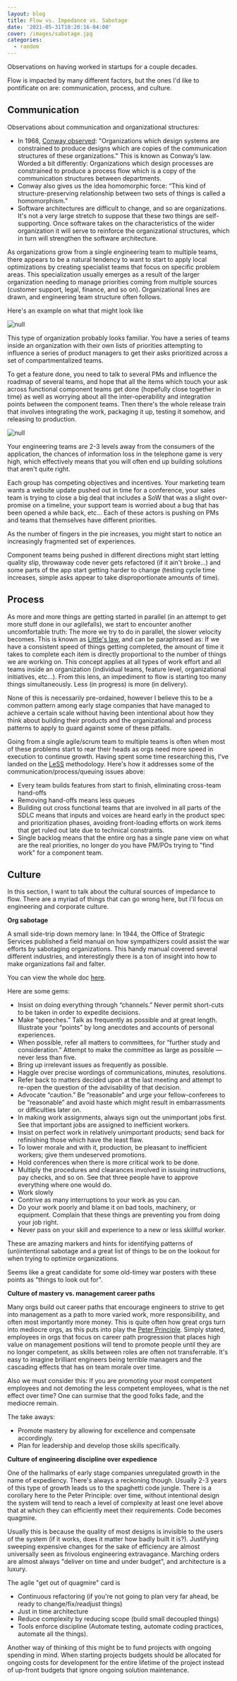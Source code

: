 ```yaml
---
layout: blog
title: Flow vs. Impedance vs. Sabotage
date: '2021-05-31T10:20:16-04:00'
cover: /images/sabotage.jpg
categories:
  - random
---
```

Observations on having worked in startups for a couple decades.

Flow is impacted by many different factors, but the ones I'd like to pontificate on are: communication, process, and culture.

## Communication

Observations about communication and organizational structures:

* In 1968, [Conway observed](http://www.melconway.com/research/committees.html): "Organizations which design systems are constrained to produce designs which are copies of the communication structures of these organizations." This is known as Conway’s law. Worded a bit differently: Organizations which design processes are constrained to produce a process flow which is a copy of the communication structures between departments.
* Conway also gives us the idea homomorphic force: “This kind of structure-preserving relationship between two sets of things is called a homomorphism.” 
* Software architectures are difficult to change, and so are organizations. It's not a very large stretch to suppose that these two things are self-supporting. Once software takes on the characteristics of the wider organization it will serve to reinforce the organizational structures, which in turn will strengthen the software architecture.

As organizations grow from a single engineering team to multiple teams, there appears to be a natural tendency to want to start to apply local optimizations by creating specialist teams that focus on specific problem areas. This specialization usually emerges as a result of the larger organization needing to manage priorities coming from multiple sources (customer support, legal, finance, and so on). Organizational lines are drawn, and engineering team structure often follows.

Here's an example on what that might look like

![null](/images/org.png)

This type of organization probably looks familiar. You have a series of teams inside an organization with their own lists of priorities attempting to influence a series of product managers to get their asks prioritized across a set of compartmentalized teams. 

To get a feature done, you need to talk to several PMs and influence the roadmap of several teams, and hope that all the items which touch your ask across functional component teams get done (hopefully close together in time) as well as worrying about all the inter-operability and integration points between the component teams. Then there's the whole release train that involves integrating the work, packaging it up, testing it somehow, and releasing to production.

![null](/images/tincantelephone_7099.jpeg)

Your engineering teams are 2-3 levels away from the consumers of the application, the chances of information loss in the telephone game is very high, which effectively means that you will often end up building solutions that aren't quite right. 

Each group has competing objectives and incentives. Your marketing team wants a website update pushed out in time for a conference, your sales team is trying to close a big deal that includes a SoW that was a slight over-promise on a timeline, your support team is worried about a bug that has been opened a while back, etc... Each of these actors is pushing on PMs and teams that themselves have different priorities.

As the number of fingers in the pie increases, you might start to notice an increasingly fragmented set of experiences.

Component teams being pushed in different directions might start letting quality slip, throwaway code never gets refactored (if it ain't broke...) and some parts of the app start getting harder to change (testing cycle time increases, simple asks appear to take disproportionate amounts of time).

## Process

As more and more things are getting started in parallel (in an attempt to get more stuff done in our agilefalls), we start to encounter another uncomfortable truth: The more we try to do in parallel, the slower velocity becomes. This is known as [Little's law](https://en.wikipedia.org/wiki/Little%27s_law), and can be paraphrased as: If we have a consistent speed of things getting completed, the amount of time it takes to complete each item is directly proportional to the number of things we are working on. This concept applies at all types of work effort and all teams inside an organization (individual teams, feature level, organizational initiatives, etc...). From this lens, an impediment to flow is starting too many things simultaneously. Less (in progress) is more (in delivery).

None of this is necessarily pre-ordained, however I believe this to be a common pattern among early stage companies that have managed to achieve a certain scale without having been intentional about how they think about building their products and the organizational and process patterns to apply to guard against some of these pitfalls.

Going from a single agile/scrum team to multiple teams is often when most of these problems start to rear their heads as orgs need more speed in execution to continue growth. Having spent some time researching this, I've landed on the [LeSS](https://less.works/) methodology. Here's how it addresses some of the communication/process/queuing issues above:

* Every team builds features from start to finish, eliminating cross-team hand-offs
* Removing hand-offs means less queues
* Building out cross functional teams that are involved in all parts of the SDLC means that inputs and voices are heard early in the product spec and prioritization phases, avoiding front-loading efforts on work items that get ruled out late due to technical constraints.
* Single backlog means that the entire org has a single pane view on what are the real priorities, no longer do you have PM/POs trying to "find work" for a component team.

## Culture

In this section, I want to talk about the cultural sources of impedance to flow. There are a myriad of things that can go wrong here, but I'll focus on engineering and corporate culture. 

**Org sabotage**

A small side-trip down memory lane: In 1944, the Office of Strategic Services published a field manual on how sympathizers could assist the war efforts by sabotaging organizations. This handy manual covered several different industries, and interestingly there is a ton of insight into how to make organizations fail and falter.

You can view the whole doc [here](https://www.gutenberg.org/files/26184/page-images/26184-images.pdf).

Here are some gems:

* Insist on doing everything through “channels.” Never permit short-cuts to be taken in order to expedite decisions.
* Make “speeches.” Talk as frequently as possible and at great length. Illustrate your “points” by long anecdotes and accounts of personal experiences.
* When possible, refer all matters to committees, for “further study and consideration.” Attempt to make the committee as large as possible — never less than five.
* Bring up irrelevant issues as frequently as possible.
* Haggle over precise wordings of communications, minutes, resolutions.
* Refer back to matters decided upon at the last meeting and attempt to re-open the question of the advisability of that decision.
* Advocate “caution.” Be “reasonable” and urge your fellow-conferees to be “reasonable” and avoid haste which might result in embarrassments or difficulties later on.
* In making work assignments, always sign out the unimportant jobs first. See that important jobs are assigned to inefficient workers.
* Insist on perfect work in relatively unimportant products; send back for refinishing those which have the least flaw.
* To lower morale and with it, production, be pleasant to inefficient workers; give them undeserved promotions.
* Hold conferences when there is more critical work to be done.
* Multiply the procedures and clearances involved in issuing instructions, pay checks, and so on. See that three people have to approve everything where one would do.
* Work slowly
* Contrive as many interruptions to your work as you can.
* Do your work poorly and blame it on bad tools, machinery, or equipment. Complain that these things are preventing you from doing your job right.
* Never pass on your skill and experience to a new or less skillful worker.

These are amazing markers and hints for identifying patterns of (un)intentional sabotage and a great list of things to be on the lookout for when trying to optimize organizations. 

Seems like a great candidate for some old-timey war posters with these points as "things to look out for".

**Culture of mastery vs. management career paths**

Many orgs build out career paths that encourage engineers to strive to get into management as a path to more varied work, more responsibility, and often most importantly more money. This is quite often how great orgs turn into mediocre orgs, as this puts into play the [Peter Principle](https://en.wikipedia.org/wiki/Peter_principle). Simply stated, employees in orgs that focus on career path progression that places high value on management positions will tend to promote people until they are no longer competent, as skills between roles are often not transferrable. It's easy to imagine brilliant engineers being terrible managers and the cascading effects that has on team morale over time. 

Also we must consider this: If you are promoting your most competent employees and not demoting the less competent employees, what is the net effect over time? One can surmise that the good folks fade, and the mediocre remain.

The take aways: 

* Promote mastery by allowing for excellence and compensate accordingly. 
* Plan for leadership and develop those skills specifically.

**Culture of engineering discipline over expedience**

One of the hallmarks of early stage companies unregulated growth in the name of expediency. There's always a reckoning though. Usually 2-3 years of this type of growth leads us to the spaghetti code jungle. There is a corollary here to the Peter Principle: over time, without intentional design the system will tend to reach a level of complexity at least one level above that at which they can efficiently meet their requirements. Code becomes quagmire.

Usually this is because the quality of most designs is invisible to the users of the system (if it works, does it matter how badly built it is?). Justifying sweeping expensive changes for the sake of efficiency are almost universally seen as frivolous engineering extravagance. Marching orders are almost always "deliver on time and under budget", and architecture is a luxury. 

The agile "get out of quagmire" card is

* Continuous refactoring (if you're not going to plan very far ahead, be ready to change/fix/readjust things)
* Just in time architecture
* Reduce complexity by reducing scope (build small decoupled things)
* Tools enforce discipline (Automate testing, automate coding practices, automate all the things).

Another way of thinking of this might be to fund projects with ongoing spending in mind. When starting projects budgets should be allocated for ongoing costs for development for the entire lifetime of the project instead of up-front budgets that ignore ongoing solution maintenance.
